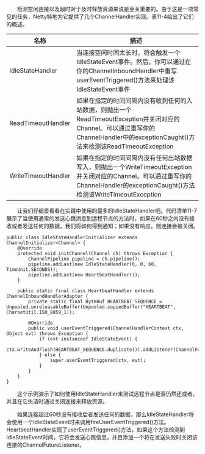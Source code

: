 &emsp;&emsp;检测空闲连接以及超时对于及时释放资源来说是至关重要的。由于这是一项常见的任务，Netty特地为它提供了几个ChannelHandler实现。表11-4给出了它们的概述。

名称 | 描述
---|---
IdleStateHandler | 当连接空闲时间太长时，将会触发一个IdleStateEvent事件。然后，你可以通过在你的ChannelInboundHandler中重写userEventTriggered()方法来处理该IdleStateEvent事件
ReadTimeoutHandler | 如果在指定的时间间隔内没有收到任何的入站数据，则抛出一个ReadTimeoutException并关闭对应的Channel。可以通过重写你的ChannelHandler中的exceptionCaught()方法来检测该ReadTimeoutException
WriteTimeoutHandler | 如果在指定的时间间隔内没有任何出站数据写入，则抛出一个WriteTimeoutException并关闭对应的Channel。可以通过重写你的ChannelHandler的exceptionCaught()方法检测该WriteTimeoutException

&emsp;&emsp;让我们仔细爱看看在实践中使用的最多的IdleStateHandler吧。代码清单11-7展示了当使用通常的发送心跳消息到远程节点的方法时，如果在60秒之内没有接收或者发送任何的数据，我们将如何得到通知；如果没有响应，则连接会被关闭。
```
public class IdleStateHandlerInitializer extends ChannelInitializer<Channel> {
    @Override
    protected void initChannel(Channel ch) throws Exception {
        ChannelPipeline pipeline = ch.pipeline();
        pipeline.addLast(new IdleStateHandler(0, 0, 60, TimeUnit.SECONDS));
        pipeline.addLast(new HeartbeatHandler());
    }

    public static final class HeartbeatHandler extends ChannelInboundHandlerAdapter {
        private static final ByteBuf HEARTBEAT_SEQUENCE = Unpooled.unreleasableBuffer(Unpooled.copiedBuffer("HEARTBEAT", CharsetUtil.ISO_8859_1));

        @Override
        public void userEventTriggered(ChannelHandlerContext ctx, Object evt) throws Exception {
            if (evt instanceof IdleStateEvent) {
                ctx.writeAndFlush(HEARTBEAT_SEQUENCE.duplicate()).addListener(ChannelFutureListener.CLOSE_ON_FAILURE);
            } else {
                super.userEventTriggered(ctx, evt);
            }
        }
    }
}
```
&emsp;&emsp;这个示例演示了如何使用IdleStateHandler来测试远程节点是否仍然还或者，并且在它失活时通过关闭连接来释放资源。

&emsp;&emsp;如果连接超过60秒没有接收后者发送任何的数据，那么IdleStateHandler将会使用一个IdleStateEvent时来调用fireUserEventTriggered()方法。HeartbeatHandler实现了userEventTriggered()方法，如果这个方法检测到IdleStateEvent时间，它将会发送心跳信息，并且添加一个将在发送失败时关闭该连接的ChannelFutureListener。